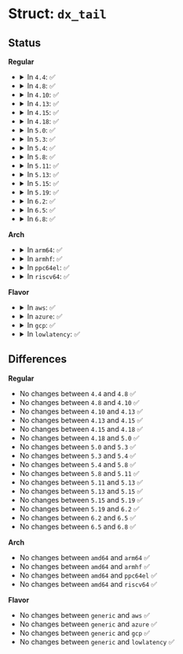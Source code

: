 # Struct: <code>dx_tail</code>

## Status
<b>Regular</b>
<ul>
<li>
<details>
<summary>In <code>4.4</code>: ✅</summary>

```c
struct dx_tail {
    u32 dt_reserved;
    __le32 dt_checksum;
};
```
</details>
</li>
<li>
<details>
<summary>In <code>4.8</code>: ✅</summary>

```c
struct dx_tail {
    u32 dt_reserved;
    __le32 dt_checksum;
};
```
</details>
</li>
<li>
<details>
<summary>In <code>4.10</code>: ✅</summary>

```c
struct dx_tail {
    u32 dt_reserved;
    __le32 dt_checksum;
};
```
</details>
</li>
<li>
<details>
<summary>In <code>4.13</code>: ✅</summary>

```c
struct dx_tail {
    u32 dt_reserved;
    __le32 dt_checksum;
};
```
</details>
</li>
<li>
<details>
<summary>In <code>4.15</code>: ✅</summary>

```c
struct dx_tail {
    u32 dt_reserved;
    __le32 dt_checksum;
};
```
</details>
</li>
<li>
<details>
<summary>In <code>4.18</code>: ✅</summary>

```c
struct dx_tail {
    u32 dt_reserved;
    __le32 dt_checksum;
};
```
</details>
</li>
<li>
<details>
<summary>In <code>5.0</code>: ✅</summary>

```c
struct dx_tail {
    u32 dt_reserved;
    __le32 dt_checksum;
};
```
</details>
</li>
<li>
<details>
<summary>In <code>5.3</code>: ✅</summary>

```c
struct dx_tail {
    u32 dt_reserved;
    __le32 dt_checksum;
};
```
</details>
</li>
<li>
<details>
<summary>In <code>5.4</code>: ✅</summary>

```c
struct dx_tail {
    u32 dt_reserved;
    __le32 dt_checksum;
};
```
</details>
</li>
<li>
<details>
<summary>In <code>5.8</code>: ✅</summary>

```c
struct dx_tail {
    u32 dt_reserved;
    __le32 dt_checksum;
};
```
</details>
</li>
<li>
<details>
<summary>In <code>5.11</code>: ✅</summary>

```c
struct dx_tail {
    u32 dt_reserved;
    __le32 dt_checksum;
};
```
</details>
</li>
<li>
<details>
<summary>In <code>5.13</code>: ✅</summary>

```c
struct dx_tail {
    u32 dt_reserved;
    __le32 dt_checksum;
};
```
</details>
</li>
<li>
<details>
<summary>In <code>5.15</code>: ✅</summary>

```c
struct dx_tail {
    u32 dt_reserved;
    __le32 dt_checksum;
};
```
</details>
</li>
<li>
<details>
<summary>In <code>5.19</code>: ✅</summary>

```c
struct dx_tail {
    u32 dt_reserved;
    __le32 dt_checksum;
};
```
</details>
</li>
<li>
<details>
<summary>In <code>6.2</code>: ✅</summary>

```c
struct dx_tail {
    u32 dt_reserved;
    __le32 dt_checksum;
};
```
</details>
</li>
<li>
<details>
<summary>In <code>6.5</code>: ✅</summary>

```c
struct dx_tail {
    u32 dt_reserved;
    __le32 dt_checksum;
};
```
</details>
</li>
<li>
<details>
<summary>In <code>6.8</code>: ✅</summary>

```c
struct dx_tail {
    u32 dt_reserved;
    __le32 dt_checksum;
};
```
</details>
</li>
</ul>
<b>Arch</b>
<ul>
<li>
<details>
<summary>In <code>arm64</code>: ✅</summary>

```c
struct dx_tail {
    u32 dt_reserved;
    __le32 dt_checksum;
};
```
</details>
</li>
<li>
<details>
<summary>In <code>armhf</code>: ✅</summary>

```c
struct dx_tail {
    u32 dt_reserved;
    __le32 dt_checksum;
};
```
</details>
</li>
<li>
<details>
<summary>In <code>ppc64el</code>: ✅</summary>

```c
struct dx_tail {
    u32 dt_reserved;
    __le32 dt_checksum;
};
```
</details>
</li>
<li>
<details>
<summary>In <code>riscv64</code>: ✅</summary>

```c
struct dx_tail {
    u32 dt_reserved;
    __le32 dt_checksum;
};
```
</details>
</li>
</ul>
<b>Flavor</b>
<ul>
<li>
<details>
<summary>In <code>aws</code>: ✅</summary>

```c
struct dx_tail {
    u32 dt_reserved;
    __le32 dt_checksum;
};
```
</details>
</li>
<li>
<details>
<summary>In <code>azure</code>: ✅</summary>

```c
struct dx_tail {
    u32 dt_reserved;
    __le32 dt_checksum;
};
```
</details>
</li>
<li>
<details>
<summary>In <code>gcp</code>: ✅</summary>

```c
struct dx_tail {
    u32 dt_reserved;
    __le32 dt_checksum;
};
```
</details>
</li>
<li>
<details>
<summary>In <code>lowlatency</code>: ✅</summary>

```c
struct dx_tail {
    u32 dt_reserved;
    __le32 dt_checksum;
};
```
</details>
</li>
</ul>

## Differences
<b>Regular</b>
<ul>
<li>
No changes between <code>4.4</code> and <code>4.8</code> ✅
</li>
<li>
No changes between <code>4.8</code> and <code>4.10</code> ✅
</li>
<li>
No changes between <code>4.10</code> and <code>4.13</code> ✅
</li>
<li>
No changes between <code>4.13</code> and <code>4.15</code> ✅
</li>
<li>
No changes between <code>4.15</code> and <code>4.18</code> ✅
</li>
<li>
No changes between <code>4.18</code> and <code>5.0</code> ✅
</li>
<li>
No changes between <code>5.0</code> and <code>5.3</code> ✅
</li>
<li>
No changes between <code>5.3</code> and <code>5.4</code> ✅
</li>
<li>
No changes between <code>5.4</code> and <code>5.8</code> ✅
</li>
<li>
No changes between <code>5.8</code> and <code>5.11</code> ✅
</li>
<li>
No changes between <code>5.11</code> and <code>5.13</code> ✅
</li>
<li>
No changes between <code>5.13</code> and <code>5.15</code> ✅
</li>
<li>
No changes between <code>5.15</code> and <code>5.19</code> ✅
</li>
<li>
No changes between <code>5.19</code> and <code>6.2</code> ✅
</li>
<li>
No changes between <code>6.2</code> and <code>6.5</code> ✅
</li>
<li>
No changes between <code>6.5</code> and <code>6.8</code> ✅
</li>
</ul>
<b>Arch</b>
<ul>
<li>
No changes between <code>amd64</code> and <code>arm64</code> ✅
</li>
<li>
No changes between <code>amd64</code> and <code>armhf</code> ✅
</li>
<li>
No changes between <code>amd64</code> and <code>ppc64el</code> ✅
</li>
<li>
No changes between <code>amd64</code> and <code>riscv64</code> ✅
</li>
</ul>
<b>Flavor</b>
<ul>
<li>
No changes between <code>generic</code> and <code>aws</code> ✅
</li>
<li>
No changes between <code>generic</code> and <code>azure</code> ✅
</li>
<li>
No changes between <code>generic</code> and <code>gcp</code> ✅
</li>
<li>
No changes between <code>generic</code> and <code>lowlatency</code> ✅
</li>
</ul>

